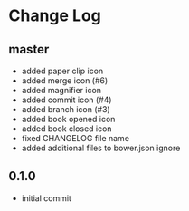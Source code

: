 # Change Log

## master

- added paper clip icon
- added merge icon (#6)
- added magnifier icon
- added commit icon (#4)
- added branch icon (#3)
- added book opened icon
- added book closed icon
- fixed CHANGELOG file name
- added additional files to bower.json ignore

## 0.1.0

- initial commit